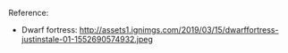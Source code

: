 Reference:

- Dwarf fortress: http://assets1.ignimgs.com/2019/03/15/dwarffortress-justinstale-01-1552690574932.jpeg
